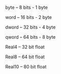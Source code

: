 byte – 8 bits - 1 byte

word – 16 bits - 2 byte

dword – 32 bits - 4 byte

qword – 64 bits - 8 byte

Real4 – 32 bit float

Real8 – 64 bit float

Real10 – 80 bit float

